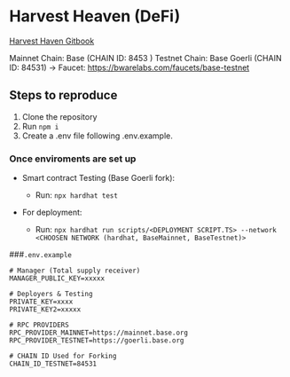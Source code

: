 # Harvest Heaven (DeFi)

<a href="https://harvesthaven.gitbook.io/" target="_blank">Harvest Haven Gitbook</a>

Mainnet Chain: Base (CHAIN ID: 8453 )
Testnet Chain: Base Goerli (CHAIN ID: 84531) -> Faucet: https://bwarelabs.com/faucets/base-testnet

## Steps to reproduce

1. Clone the repository
2. Run `npm i`
3. Create a .env file following .env.example.

### Once enviroments are set up

- Smart contract Testing (Base Goerli fork):

  - Run: `npx hardhat test`

- For deployment:
  - Run: `npx hardhat run scripts/<DEPLOYMENT SCRIPT.TS> --network <CHOOSEN NETWORK (hardhat, BaseMainnet, BaseTestnet)>`

###`.env.example`

```.env
# Manager (Total supply receiver)
MANAGER_PUBLIC_KEY=xxxxx

# Deployers & Testing
PRIVATE_KEY=xxxx
PRIVATE_KEY2=xxxxx

# RPC PROVIDERS
RPC_PROVIDER_MAINNET=https://mainnet.base.org
RPC_PROVIDER_TESTNET=https://goerli.base.org

# CHAIN ID Used for Forking
CHAIN_ID_TESTNET=84531
```
